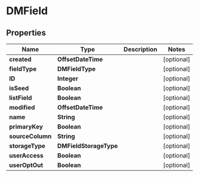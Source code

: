 

# DMField



## Properties

| Name | Type | Description | Notes |
|------------ | ------------- | ------------- | -------------|
|**created** | **OffsetDateTime** |  |  [optional] |
|**fieldType** | **DMFieldType** |  |  [optional] |
|**ID** | **Integer** |  |  [optional] |
|**isSeed** | **Boolean** |  |  [optional] |
|**listField** | **Boolean** |  |  [optional] |
|**modified** | **OffsetDateTime** |  |  [optional] |
|**name** | **String** |  |  [optional] |
|**primaryKey** | **Boolean** |  |  [optional] |
|**sourceColumn** | **String** |  |  [optional] |
|**storageType** | **DMFieldStorageType** |  |  [optional] |
|**userAccess** | **Boolean** |  |  [optional] |
|**userOptOut** | **Boolean** |  |  [optional] |




